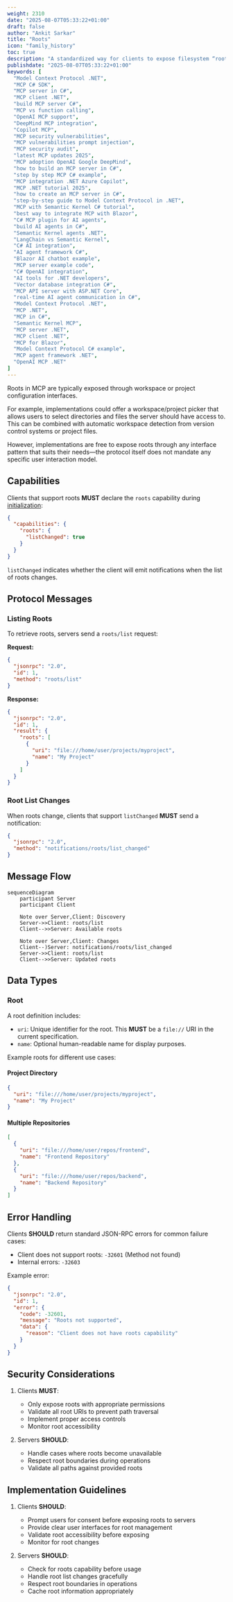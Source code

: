 ```yaml
---
weight: 2310
date: "2025-08-07T05:33:22+01:00"
draft: false
author: "Ankit Sarkar"
title: "Roots"
icon: "family_history"
toc: true
description: "A standardized way for clients to expose filesystem “roots” to servers"
publishdate: "2025-08-07T05:33:22+01:00"
keywords: [
  "Model Context Protocol .NET",
  "MCP C# SDK",
  "MCP server in C#",
  "MCP client .NET",
  "build MCP server C#",
  "MCP vs function calling",
  "OpenAI MCP support",
  "DeepMind MCP integration",
  "Copilot MCP",
  "MCP security vulnerabilities",
  "MCP vulnerabilities prompt injection",
  "MCP security audit",
  "latest MCP updates 2025",
  "MCP adoption OpenAI Google DeepMind",
  "how to build an MCP server in C#",
  "step by step MCP C# example",
  "MCP integration .NET Azure Copilot",
  "MCP .NET tutorial 2025",
  "how to create an MCP server in C#",
  "step-by-step guide to Model Context Protocol in .NET",
  "MCP with Semantic Kernel C# tutorial",
  "best way to integrate MCP with Blazor",
  "C# MCP plugin for AI agents",
  "build AI agents in C#",
  "Semantic Kernel agents .NET",
  "LangChain vs Semantic Kernel",
  "C# AI integration",
  "AI agent framework C#",
  "Blazor AI chatbot example",
  "MCP server example code",
  "C# OpenAI integration",
  "AI tools for .NET developers",
  "Vector database integration C#",
  "MCP API server with ASP.NET Core",
  "real-time AI agent communication in C#",
  "Model Context Protocol .NET",
  "MCP .NET",
  "MCP in C#",
  "Semantic Kernel MCP",
  "MCP server .NET",
  "MCP client .NET",
  "MCP for Blazor",
  "Model Context Protocol C# example",
  "MCP agent framework .NET",
  "OpenAI MCP .NET"
]
---
```

Roots in MCP are typically exposed through workspace or project configuration interfaces.

For example, implementations could offer a workspace/project picker that allows users to
select directories and files the server should have access to. This can be combined with
automatic workspace detection from version control systems or project files.

However, implementations are free to expose roots through any interface pattern that
suits their needs—the protocol itself does not mandate any specific user
interaction model.

## Capabilities

Clients that support roots **MUST** declare the `roots` capability during
[initialization](/docs/concepts/architecture-overview/layers/data-layer/lifecycle-management/#initialization):

```json
{
  "capabilities": {
    "roots": {
      "listChanged": true
    }
  }
}
```

`listChanged` indicates whether the client will emit notifications when the list of roots
changes.

## Protocol Messages

### Listing Roots

To retrieve roots, servers send a `roots/list` request:

**Request:**

```json
{
  "jsonrpc": "2.0",
  "id": 1,
  "method": "roots/list"
}
```

**Response:**

```json
{
  "jsonrpc": "2.0",
  "id": 1,
  "result": {
    "roots": [
      {
        "uri": "file:///home/user/projects/myproject",
        "name": "My Project"
      }
    ]
  }
}
```

### Root List Changes

When roots change, clients that support `listChanged` **MUST** send a notification:

```json
{
  "jsonrpc": "2.0",
  "method": "notifications/roots/list_changed"
}
```

## Message Flow

```mermaid
sequenceDiagram
    participant Server
    participant Client

    Note over Server,Client: Discovery
    Server->>Client: roots/list
    Client-->>Server: Available roots

    Note over Server,Client: Changes
    Client--)Server: notifications/roots/list_changed
    Server->>Client: roots/list
    Client-->>Server: Updated roots
```

## Data Types

### Root

A root definition includes:

* `uri`: Unique identifier for the root. This **MUST** be a `file://` URI in the current
  specification.
* `name`: Optional human-readable name for display purposes.

Example roots for different use cases:

#### Project Directory

```json
{
  "uri": "file:///home/user/projects/myproject",
  "name": "My Project"
}
```

#### Multiple Repositories

```json
[
  {
    "uri": "file:///home/user/repos/frontend",
    "name": "Frontend Repository"
  },
  {
    "uri": "file:///home/user/repos/backend",
    "name": "Backend Repository"
  }
]
```

## Error Handling

Clients **SHOULD** return standard JSON-RPC errors for common failure cases:

* Client does not support roots: `-32601` (Method not found)
* Internal errors: `-32603`

Example error:

```json
{
  "jsonrpc": "2.0",
  "id": 1,
  "error": {
    "code": -32601,
    "message": "Roots not supported",
    "data": {
      "reason": "Client does not have roots capability"
    }
  }
}
```

## Security Considerations

1. Clients **MUST**:

   * Only expose roots with appropriate permissions
   * Validate all root URIs to prevent path traversal
   * Implement proper access controls
   * Monitor root accessibility

2. Servers **SHOULD**:
   * Handle cases where roots become unavailable
   * Respect root boundaries during operations
   * Validate all paths against provided roots

## Implementation Guidelines

1. Clients **SHOULD**:

   * Prompt users for consent before exposing roots to servers
   * Provide clear user interfaces for root management
   * Validate root accessibility before exposing
   * Monitor for root changes

2. Servers **SHOULD**:
   * Check for roots capability before usage
   * Handle root list changes gracefully
   * Respect root boundaries in operations
   * Cache root information appropriately